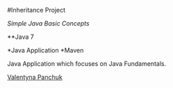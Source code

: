 #Inheritance Project

*Simple Java Basic Concepts*

**Java 7

*Java Application
*Maven

Java Application which focuses on Java Fundamentals.

[Valentyna Panchuk](https://github.com/valavala24)